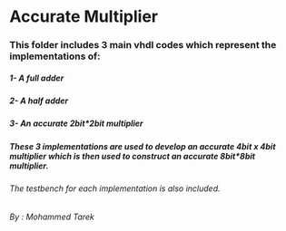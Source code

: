 # Accurate Multiplier
### This folder includes 3 main vhdl codes which represent the implementations of:
##### 1- A full adder
##### 2- A half adder
##### 3- An accurate 2bit*2bit multiplier
##### These 3 implementations are used to develop an accurate 4bit x 4bit multiplier which is then used to construct an accurate 8bit*8bit multiplier.
###### The testbench for each implementation is also included.

###### By : Mohammed Tarek
